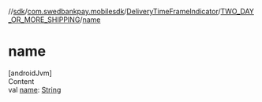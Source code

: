 //[sdk](../../../../index.md)/[com.swedbankpay.mobilesdk](../../index.md)/[DeliveryTimeFrameIndicator](../index.md)/[TWO_DAY_OR_MORE_SHIPPING](index.md)/[name](name.md)



# name  
[androidJvm]  
Content  
val [name](name.md): [String](https://kotlinlang.org/api/latest/jvm/stdlib/kotlin/-string/index.html)  



